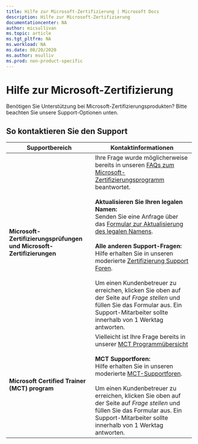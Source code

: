 ```yaml
---
title: Hilfe zur Microsoft-Zertifizierung | Microsoft Docs
description: Hilfe zur Microsoft-Zertifizierung
documentationcenter: NA
author: micsullivan
ms.topic: article
ms.tgt_pltfrm: NA
ms.workload: NA
ms.date: 08/20/2020
ms.author: msulliv
ms.prod: non-product-specific
---
```

# Hilfe zur Microsoft-Zertifizierung

Benötigen Sie Unterstützung bei Microsoft-Zertifizierungsprodukten? Bitte beachten Sie unsere Support-Optionen unten.

## So kontaktieren Sie den Support

| Supportbereich | Kontaktinformationen |
| ------------- | --- |
| **Microsoft-Zertifizierungsprüfungen und Microsoft-Zertifizierungen** | Ihre Frage wurde möglicherweise bereits in unseren [FAQs zum Microsoft-Zertifizierungsprogramm](/learn/certifications/microsoft-certification-program-faqs) beantwortet. <br/><br/>**Aktualisieren Sie Ihren legalen Namen:** <br/>Senden Sie eine Anfrage über das [Formular zur Aktualisierung des legalen Namens](https://aka.ms/MSCertificationLegalNamechange).<br/><br/>  **Alle anderen Support-Fragen:** <br/>Hilfe erhalten Sie in unseren moderierte [Zertifizierung Support Foren](https://aka.ms/MCPForum).<br/><br/> Um einen Kundenbetreuer zu erreichen, klicken Sie oben auf der Seite auf *Frage stellen* und füllen Sie das Formular aus.  Ein Support-Mitarbeiter sollte innerhalb von 1 Werktag antworten. |
| **Microsoft Certified Trainer (MCT) program** | Vielleicht ist Ihre Frage bereits in unserer [MCT Programmübersicht](/learn/certifications/mct-certification)<br/><br/>  **MCT Supportforen:** <br/> Hilfe erhalten Sie in unseren moderierte [MCT-Supportforen](https://aka.ms/MCTForum).<br/><br/> Um einen Kundenbetreuer zu erreichen, klicken Sie oben auf der Seite auf *Frage stellen* und füllen Sie das Formular aus.  Ein Support-Mitarbeiter sollte innerhalb von 1 Werktag antworten. |
